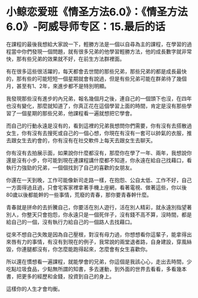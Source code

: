 # 小鲸恋爱班《情圣方法6.0》：《情圣方法6.0》-阿威导师专区：15.最后的话

在課程的最後我想給大家說一下，輕勝方法是一個以自尋為主的課程，在學習的過程當中你們發現一個問題，就有很多兄弟的他學習輕勝方法，他的成長數字就非常快，那有些兄弟的效果就不好，在前生方法群裡面。

有在很多這些很活躍的，每天都會去世間的那些兄弟，那些兄弟的都是成長最快的，那有些的可能短短一個星期就會有說過，但是有些兄弟可能在群弟待了幾個月，甚至有1、2年，來進步都不是特別明顯。

我發現那些沒有進步的內兄弟，報名幾個月之後，連自己的一個頭下也沒，在四年也沒有變化，那麼就知道了，你真正花在這個學習上面的時間，肯定是沒有那些學習了一個星期的那些兄弟，他課程看一遍就想把它學會。

而自己的行動永遠是沒有的，看到這裡的兄弟我想問你們需要，你有沒有去搭散過女生，你有沒有去搜死或自己的一個心想，你現在有沒有一套可以帥氣的衣服，推去跟女生去約會的，你有沒有在社交軟件上每天去跟女生去聊天。

你有沒有去拍展示面，如果說你什麼都沒有，那麼你在學了一年、兩年，我想說你還是沒有小步，你可能到現在連課程講什麼都不知道，你永遠在給自己找藉口，看執行力強勁的兄弟，一個個找到了自己的喜歡的女朋友。

你還在一天到晚，工作可能像新司走路一樣，在抱怨、公自太低、工作不好，自己一方面得過且過，只會宅客家裡拿著手機上座網，看著電視、做著這些，你以後80歲以後都能幹的一些事情，荒廢的青春，那你要青春幹什麼。

青春就是拼命的去折騰自己，你要活在別人遊行，活在別人精彩，就永遠別指望著別人，你整天只會抱怨，你永遠只是一個死伴子，沒有錢不高不算，沒時間，都是給自己的一個，沒有執行力給自己的一個路人去找藉口。

從來不想自己失敗是因為自己壓根，對沒有母力過，你想想看你這輩子，能拿得出來唇有力的事情，有沒有到現在的例子，我常說的兩堂退者路，自身建設，穿風絲毀，你連腿都沒有，你怎麼能跑得起來，怎麼會有女生喜歡你。

所以還在慣想看一遍課程，就能學會的兄弟，你這個是我該心心，走出去時間，少吃點垃圾食品，少點無所謂的知書，多去運動，到外面的世界去看看，多看幾本書，把更多的經歷和金錢，投資到自己的身上。

這樣你的人生才會均衡。